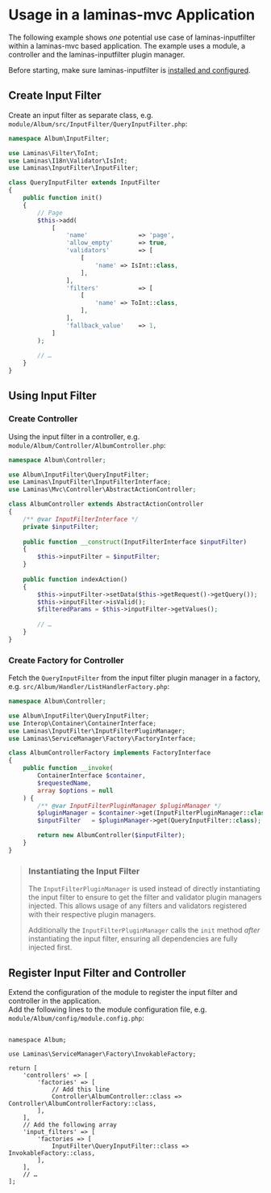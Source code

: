 # Usage in a laminas-mvc Application

The following example shows _one_ potential use case of laminas-inputfilter within
a laminas-mvc based application. The example uses a module, a controller and the
laminas-inputfilter plugin manager.

Before starting, make sure laminas-inputfilter is [installed and configured](../installation.md).

## Create Input Filter

Create an input filter as separate class, e.g.
`module/Album/src/InputFilter/QueryInputFilter.php`:

```php
namespace Album\InputFilter;

use Laminas\Filter\ToInt;
use Laminas\I18n\Validator\IsInt;
use Laminas\InputFilter\InputFilter;

class QueryInputFilter extends InputFilter
{
    public function init()
    {
        // Page
        $this->add(
            [
                'name'              => 'page',
                'allow_empty'       => true,
                'validators'        => [
                    [
                        'name' => IsInt::class,                        
                    ],                    
                ],
                'filters'           => [
                    [
                        'name' => ToInt::class,
                    ],
                ],
                'fallback_value'    => 1,
            ]
        );
    
        // …
    }
}
```

## Using Input Filter

### Create Controller

Using the input filter in a controller, e.g.
`module/Album/Controller/AlbumController.php`:

```php
namespace Album\Controller;

use Album\InputFilter\QueryInputFilter;
use Laminas\InputFilter\InputFilterInterface;
use Laminas\Mvc\Controller\AbstractActionController;

class AlbumController extends AbstractActionController
{
    /** @var InputFilterInterface */
    private $inputFilter;
    
    public function __construct(InputFilterInterface $inputFilter)
    {
        $this->inputFilter = $inputFilter;        
    }
    
    public function indexAction()
    {
        $this->inputFilter->setData($this->getRequest()->getQuery());
        $this->inputFilter->isValid();
        $filteredParams = $this->inputFilter->getValues();
        
        // …
    }
}
```

### Create Factory for Controller

Fetch the `QueryInputFilter` from the input filter plugin manager in a factory,
e.g. `src/Album/Handler/ListHandlerFactory.php`:

```php
namespace Album\Controller;

use Album\InputFilter\QueryInputFilter;
use Interop\Container\ContainerInterface;
use Laminas\InputFilter\InputFilterPluginManager;
use Laminas\ServiceManager\Factory\FactoryInterface;

class AlbumControllerFactory implements FactoryInterface
{
    public function __invoke(
        ContainerInterface $container,
        $requestedName,
        array $options = null
    ) {
        /** @var InputFilterPluginManager $pluginManager */
        $pluginManager = $container->get(InputFilterPluginManager::class);
        $inputFilter   = $pluginManager->get(QueryInputFilter::class);

        return new AlbumController($inputFilter);
    }
}
```

> ### Instantiating the Input Filter
>
> The `InputFilterPluginManager` is used instead of directly instantiating the
> input filter to ensure to get the filter and validator plugin managers
> injected. This allows usage of any filters and validators registered with
> their respective plugin managers.
>
> Additionally the `InputFilterPluginManager` calls the `init` method _after_
> instantiating the input filter, ensuring all dependencies are fully injected
> first.

## Register Input Filter and Controller

Extend the configuration of the module to register the input filter and
controller in the application.  
Add the following lines to the module configuration file, e.g.
`module/Album/config/module.config.php`:

<pre class="language-php" data-line="8-9,12-17"><code>
namespace Album;

use Laminas\ServiceManager\Factory\InvokableFactory;

return [
    'controllers' => [
        'factories' => [
            // Add this line
            Controller\AlbumController::class => Controller\AlbumControllerFactory::class,
        ],
    ],
    // Add the following array
    'input_filters' => [
        'factories => [
            InputFilter\QueryInputFilter::class => InvokableFactory::class,
        ],
    ],
    // …
];
</code></pre>
